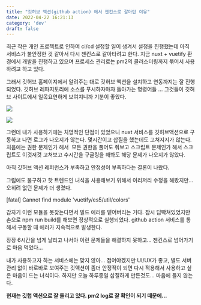 ```yaml
---
title: "깃허브 액션(github action) 에서 젠킨스로 갈아탄 이유"
date: 2022-04-22 16:21:13
category: 'dev'
draft: false
---
```


최근 작은 개인 프로젝트로 인하여 ci/cd 설정할 일이 생겨서 설정을 진행했는데 아직 서비스가 불안정한 것 같아서 다시 젠킨스로 갈아타려고 한다. 지금 nuxt + vuetify 환경에서 개발을 진행하고 있으며 프로세스 관리로는 pm2의 클러스터링까지 묶어서 사용하려고 하고 있다.

그래서 깃허브 홈페이지에서 알려주는 대로 깃허브 액션을 설치하고 연동까지는 잘 진행되었다. 깃허브 레파지토리에 소스를 푸시하자마자 돌아가는 명령어들 ... 그것들이 깃허브 사이트에서 일목요연하게 보여지니까 기분이 좋았다. 

![](https://blog.kakaocdn.net/dn/cyGHlo/btq3nUKyjuN/2w0CHSbybLn7OL0HGZRng1/img.png)

![](https://blog.kakaocdn.net/dn/I1nnE/btq3nIQNREN/TlrzfKlT57C5agKgcwnuBk/img.png)

그런데 내가 사용하기에는 치명적인 단점이 있었으니 nuxt 서비스를 깃허브액션으로 구동하고 나면 로그가 나오지가 않는다. 몇시간이고 삽질을 했는데도 고쳐지지가 않는다. 처음에는 권한 문제인가 해서  모든 권한을 풀어도 줘보고 스크립트 문제인가 해서 스크립트도 이것저것 고쳐보고 수시간을 구글링을 해봐도 해당 문제가 나오지가 않았다. 

아직 깃허브 액션 레퍼런스가 부족하고 안정성이 부족하다는 결론이 나왔다. 

그럼에도 불구하고 핫 트렌드인 녀석을 사용해보기 위해서 이리저리 수정을 해봤지만... 오히려 없던 문제가 더 생겼다. 

\[fatal\] Cannot find module 'vuetify/es5/util/colors'

갑자기 이런 모듈을 못찾는다면서 빌드 에러를 뱉어버리는 거다. 잠시 딥빡쳐있었지만 손으로 npm run build를 해보면 정상적으로 실행되었다. github action 서비스를 통해서 구동할 때 에러가 지속적으로 발생한다.

장장 6시간을 넘게 날리고 나서야 이런 문제들을 해결하지 못하고... 젠킨스로 넘어가기로 마음 먹었다...

내가 사용하고자 하는 서비스에는 맞지 않아... 접어야겠지만 UI/UX가 좋고, 별도 서버 관리 없이 바로바로 보여주는 깃액션이 좀더 안정적이 되면 다시 적용해서 사용하고 싶은 마음이 드는 녀석이다. 하지만 오늘 하루종일 삽질하게 만든것도... 마음에 들지 않는다.

**현재는 깃헙 액션으로 잘 돌리고 있다. pm2 log로 잘 확인이 되기 때문에...**
